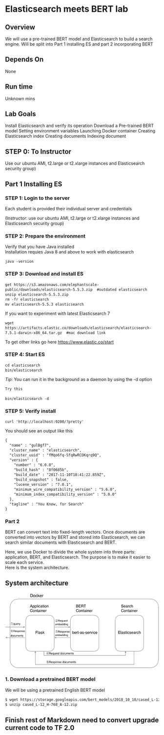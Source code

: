 # Elasticsearch meets BERT lab

## Overview
We will use a pre-trained BERT model and Elasticsearch to build a search engine.
Will be split into Part 1 installing ES and part 2 incorporating BERT  

## Depends On
None

## Run time
Unknown mins

## Lab Goals

Install Elasticsearch and verify its operation
Download a Pre-trained BERT model
Setting environment variables
Launching Docker container
Creating Elasticsearch index
Creating documents
Indexing document

## STEP 0: To Instructor
Use our ubuntu AMI, t2.large or t2.xlarge instances and Elasticsearch security group)

## Part 1 Installing ES

### STEP 1: Login to the server
 
Each student is provided their individual server and credentials

(Instructor: use our ubuntu AMI, t2.large or t2.xlarge instances and Elasticsearch security group)

### STEP 2: Prepare the environment

Verify that you have Java installed  
Installation requies Java 8 and above to work with elasticsearch 

    java -version
    

### STEP 3: Download and install ES

    get https://s3.amazonaws.com/elephantscale-public/downloads/elasticsearch-5.5.3.zip  #outdated elasticsearch
    unzip elasticsearch-5.5.3.zip
    rm -fr elasticsearch
    mv elasticsearch-5.5.3 elasticsearch

If you want to experiment with latest Elasticsearch 7
    
    wget https://artifacts.elastic.co/downloads/elasticsearch/elasticsearch-7.5.1-darwin-x86_64.tar.gz  #mac download link 
To get other links go here https://www.elastic.co/start 

### STEP 4: Start ES

    cd elasticsearch
    bin/elasticsearch 
    
_Tip_: You can run it in the background as a daemon by using the -d option

    Try this
    
    bin/elasticsearch -d
    
### STEP 5: Verify install

    curl 'http://localhost:9200/?pretty'
    
You should see an output like this

    {
      "name" : "gulBgf7",
      "cluster_name" : "elasticsearch",
      "cluster_uuid" : "fMqo6fq-SfqRwRCOKqrq9Q",
      "version" : {
        "number" : "6.0.0",
        "build_hash" : "8f0685b",
        "build_date" : "2017-11-10T18:41:22.859Z",
        "build_snapshot" : false,
        "lucene_version" : "7.0.1",
        "minimum_wire_compatibility_version" : "5.6.0",
        "minimum_index_compatibility_version" : "5.0.0"
      },
      "tagline" : "You Know, for Search"
    }

### Part 2

BERT can convert text into fixed-length vectors.  Once documents are converted into vectors by BERT and stored into Elasticsearch, we can search similar documents with Elasticsearch and BERT.   

Here, we use Docker to divide the whole system into three parts: application, BERT, and Elasticsearch. The purpose is to make it easier to scale each service.  
Here is the system architecture.  

## System architecture

![System architecture](./docs/architecture.png)

### 1. Download a pretrained BERT model

We will be using a pretrained English BERT model

```bash
$ wget https://storage.googleapis.com/bert_models/2018_10_18/cased_L-12_H-768_A-12.zip
$ unzip cased_L-12_H-768_A-12.zip
```
## Finish rest of Markdown need to convert upgrade current code to TF 2.0
